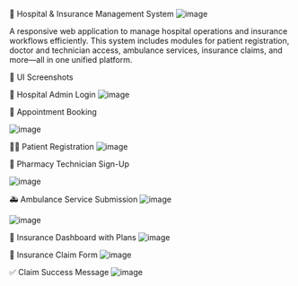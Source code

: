 🏥 Hospital & Insurance Management System
![image](https://github.com/user-attachments/assets/4347b203-84f7-4d87-8961-7ccada46d389)

A responsive web application to manage hospital operations and insurance workflows efficiently. This system includes modules for patient registration, doctor and technician access, ambulance services, insurance claims, and more—all in one unified platform.

📸 UI Screenshots

🔐 Hospital Admin Login
![image](https://github.com/user-attachments/assets/4abbead2-a7dc-4afa-acf0-2ba0642bcc04)
 

📅 Appointment Booking

![image](https://github.com/user-attachments/assets/ed7dea10-3e24-4aec-8ae0-4b42eaf83b64)


🧑‍⚕️ Patient Registration
![image](https://github.com/user-attachments/assets/c04a7629-b80c-4fa8-b5f3-1f52fe489c04)


💊 Pharmacy Technician Sign-Up

![image](https://github.com/user-attachments/assets/30eba6d9-388d-4c01-9b23-f5d1cd66d19b)


🚑 Ambulance Service Submission
![image](https://github.com/user-attachments/assets/ad893e7c-0700-43e4-b3f3-3f5e96989307)

![image](https://github.com/user-attachments/assets/0c52c5a2-af41-4c8a-b76f-d21e662c662e)

🧮 Insurance Dashboard with Plans
![image](https://github.com/user-attachments/assets/542b8980-dc7f-4e12-b159-ac2a5e226345)


🧾 Insurance Claim Form
![image](https://github.com/user-attachments/assets/3317c490-f0bf-426b-8285-8fcc66cb9cb4)

✅ Claim Success Message
![image](https://github.com/user-attachments/assets/f698dcef-01f2-4993-a2b0-0eaa8cb6d280)







